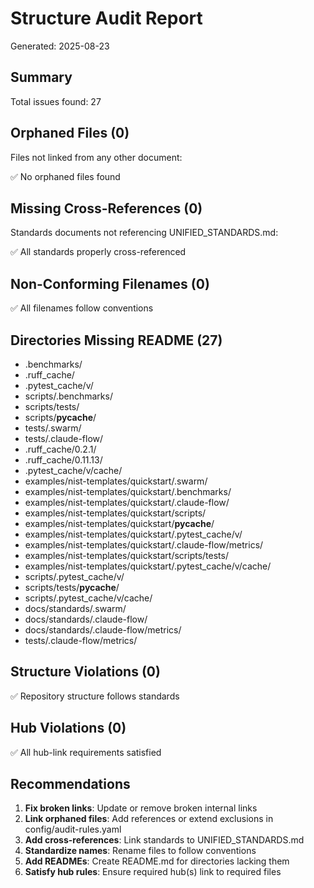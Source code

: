 # Structure Audit Report

Generated: 2025-08-23

## Summary

Total issues found: 27

## Orphaned Files (0)

Files not linked from any other document:

✅ No orphaned files found

## Missing Cross-References (0)

Standards documents not referencing UNIFIED_STANDARDS.md:

✅ All standards properly cross-referenced

## Non-Conforming Filenames (0)

✅ All filenames follow conventions

## Directories Missing README (27)

- .benchmarks/
- .ruff_cache/
- .pytest_cache/v/
- scripts/.benchmarks/
- scripts/tests/
- scripts/__pycache__/
- tests/.swarm/
- tests/.claude-flow/
- .ruff_cache/0.2.1/
- .ruff_cache/0.11.13/
- .pytest_cache/v/cache/
- examples/nist-templates/quickstart/.swarm/
- examples/nist-templates/quickstart/.benchmarks/
- examples/nist-templates/quickstart/.claude-flow/
- examples/nist-templates/quickstart/scripts/
- examples/nist-templates/quickstart/__pycache__/
- examples/nist-templates/quickstart/.pytest_cache/v/
- examples/nist-templates/quickstart/.claude-flow/metrics/
- examples/nist-templates/quickstart/scripts/tests/
- examples/nist-templates/quickstart/.pytest_cache/v/cache/
- scripts/.pytest_cache/v/
- scripts/tests/__pycache__/
- scripts/.pytest_cache/v/cache/
- docs/standards/.swarm/
- docs/standards/.claude-flow/
- docs/standards/.claude-flow/metrics/
- tests/.claude-flow/metrics/

## Structure Violations (0)

✅ Repository structure follows standards

## Hub Violations (0)

✅ All hub-link requirements satisfied

## Recommendations

1. __Fix broken links__: Update or remove broken internal links
2. __Link orphaned files__: Add references or extend exclusions in config/audit-rules.yaml
3. __Add cross-references__: Link standards to UNIFIED_STANDARDS.md
4. __Standardize names__: Rename files to follow conventions
5. __Add READMEs__: Create README.md for directories lacking them
6. __Satisfy hub rules__: Ensure required hub(s) link to required files

